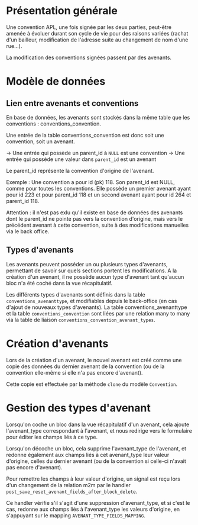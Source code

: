 ```{toctree}
```

# Présentation générale

Une convention APL, une fois signée par les deux parties, peut-être amenée à évoluer durant son cycle de vie pour des raisons variées (rachat d'un bailleur, modification de l'adresse suite au changement de nom d'une rue...).

La modification des conventions signées passent par des avenants.

# Modèle de données

## Lien entre avenants et conventions

En base de données, les avenants sont stockés dans la même table que les conventions : conventions_convention.

Une entrée de la table conventions_convention est donc soit une convention, soit un avenant.

-> Une entrée qui possède un parent_id à `NULL` est une convention
-> Une entrée qui possède une valeur dans `parent_id`  est un avenant

Le parent_id représente la convention d'origine de l'avenant.

Exemple : Une convention a pour id (pk) 118. Son parent_id est NULL, comme pour toutes les conventions.
Elle possède un premier avenant ayant pour id 223 et pour parent_id 118 et un second avenant ayant pour id 264 et parent_id 118.

Attention : il n'est pas exlu qu'il existe en base de données des avenants dont le parent_id ne pointe pas vers la convention d'origine, mais vers le précédent avenant à cette convention, suite à des modifications manuelles via le back office.

## Types d'avenants

Les avenants peuvent posséder un ou plusieurs types d'avenants, permettant de savoir sur quels sections portent les modifications. A la création d'un avenant, il ne possède aucun type d'avenant tant qu'aucun bloc n'a été coché dans la vue récapitulatif.

Les différents types d'avenants sont définis dans la table `conventions_avenanttype`, et modifiables depuis le back-office (en cas d'ajout de nouveaux types d'avenants). La table conventions_avenanttype et la table `conventions_convention` sont liées par une relation many to many via la table de liaison `conventions_convention_avenant_types`.

# Création d'avenants

Lors de la création d'un avenant, le nouvel avenant est créé comme une copie des données du dernier avenant de la convention (ou de la convention elle-même si elle n'a pas encore d'avenant).

Cette copie est effectuée par la méthode `clone` du modèle `Convention`.

# Gestion des types d'avenant

Lorsqu'on coche un bloc dans la vue récapitulatif d'un avenant, cela ajoute l'avenant_type correspondant à l'avenant, et nous redirige vers le formulaire pour éditer les champs liés à ce type.

Lorsqu'on décoche un bloc, cela supprime l'avenant_type de l'avenant, et redonne également aux champs liés à cet avenant_type leur valeur d'origine, celles du dernier avenant (ou de la convention si celle-ci n'avait pas encore d'avenant).

Pour remettre les champs à leur valeur d'origine, un signal est reçu lors d'un changement de la relation m2m par le handler `post_save_reset_avenant_fields_after_block_delete`.

Ce handler vérifie s'il s'agit d'une suppression d'avenant_type, et si c'est le cas, redonne aux champs liés à l'avenant_type les valeurs d'origine, en s'appuyant sur le mapping `AVENANT_TYPE_FIELDS_MAPPING`.